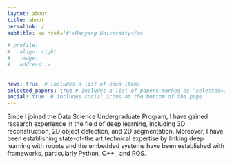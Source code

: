 ```yaml
---
layout: about
title: about
permalink: /
subtitle: <a href='#'>Hanyang University</a>

# profile:
#   align: right
#   image:
#   address: >
    
    
news: true  # includes a list of news items
selected_papers: true # includes a list of papers marked as "selected={true}"
social: true  # includes social icons at the bottom of the page
---
```


Since I joined the Data Science Undergraduate Program, I have gained research experience in the field of deep learning, including 3D reconstruction, 2D object detection, and 2D segmentation. Moreover, I have been establishing state-of-the art technical expertise by linking deep learning with robots and the embedded systems have been established with frameworks, particularly Python, C++ , and ROS.
